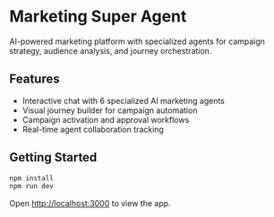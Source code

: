 # Marketing Super Agent

AI-powered marketing platform with specialized agents for campaign strategy, audience analysis, and journey orchestration.

## Features
- Interactive chat with 6 specialized AI marketing agents
- Visual journey builder for campaign automation
- Campaign activation and approval workflows
- Real-time agent collaboration tracking

## Getting Started

```bash
npm install
npm run dev
```

Open [http://localhost:3000](http://localhost:3000) to view the app.
